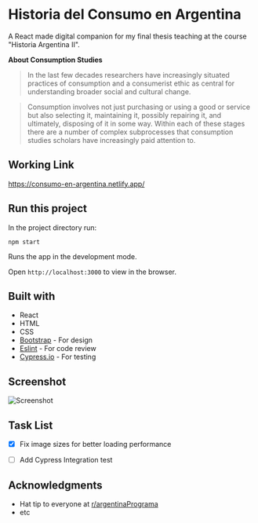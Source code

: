 # Historia del Consumo en Argentina
A React made digital companion for my final thesis teaching at the course "Historia Argentina II". 

**About Consumption Studies**

> In the last few decades researchers have increasingly situated practices of consumption and a consumerist ethic as central for understanding broader social and cultural change.

> Consumption involves not just purchasing or using a good or service but also selecting it, maintaining it, possibly repairing it, and ultimately, disposing of it in some way. Within each of these stages there are a number of complex subprocesses that consumption studies scholars have increasingly paid attention to.

## Working Link
https://consumo-en-argentina.netlify.app/

## Run this project
In the project directory run:
```
npm start
```
Runs the app in the development mode.

Open ```http://localhost:3000``` to view in the browser.


## Built with
* React
* HTML
* CSS 
* [Bootstrap](https://getbootstrap.com/) - For design
* [Eslint](https://eslint.org/) - For code review
* [Cypress.io](https://www.cypress.io/) - For testing

## Screenshot
![Screenshot](https://i.imgur.com/6SH8mjb.png)

## Task List
- [x] Fix image sizes for better loading performance
- [ ] Add Cypress Integration test


## Acknowledgments
* Hat tip to everyone at [r/argentinaPrograma](https://argentinaprograma.com/)
* etc


